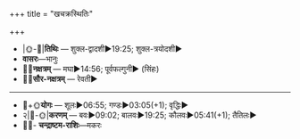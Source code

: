 +++
title = "खचक्रस्थितिः"

+++
- |🌞-🌛|**तिथिः** — शुक्ल-द्वादशी►19:25; शुक्ल-त्रयोदशी►  
- **वासरः**—भानुः  
- 🌌🌛**नक्षत्रम्** — मघा►14:56; पूर्वफल्गुनी► (सिंहः)  
- 🌌🌞**सौर-नक्षत्रम्** — रेवती►  
___________________
- 🌛+🌞**योगः** — शूलः►06:55; गण्डः►03:05(+1); वृद्धिः►  
- २|🌛-🌞|**करणम्** — बवः►09:02; बालवः►19:25; कौलवः►05:41(+1); तैतिलः►  
- 🌌🌛- **चन्द्राष्टम-राशिः**—मकरः  

